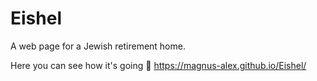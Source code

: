 # Eishel
A web page for a Jewish retirement home.

Here you can see how it's going 💚
https://magnus-alex.github.io/Eishel/
